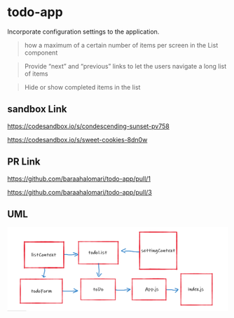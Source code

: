 # todo-app

Incorporate configuration settings to the application.

> how a maximum of a certain number of items per screen in the List component

> Provide “next” and “previous” links to let the users navigate a long list of items

> Hide or show completed items in the list


## sandbox Link

https://codesandbox.io/s/condescending-sunset-pv758

https://codesandbox.io/s/sweet-cookies-8dn0w




## PR Link

https://github.com/baraahalomari/todo-app/pull/1

https://github.com/baraahalomari/todo-app/pull/3

## UML

![uml](./33.png)